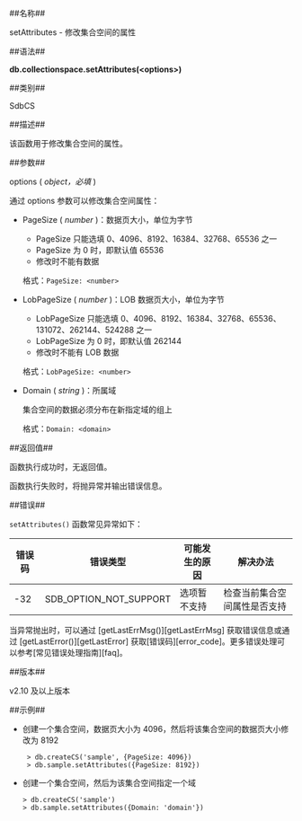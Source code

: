 ##名称##

setAttributes - 修改集合空间的属性

##语法##

**db.collectionspace.setAttributes(\<options\>)**

##类别##

SdbCS

##描述##

该函数用于修改集合空间的属性。

##参数##

options ( *object，必填* )

通过 options 参数可以修改集合空间属性：

- PageSize ( *number* )：数据页大小，单位为字节

    - PageSize 只能选填 0、4096、8192、16384、32768、65536 之一
    - PageSize 为 0 时，即默认值 65536
    - 修改时不能有数据

    格式：`PageSize: <number>`

- LobPageSize ( *number* )：LOB 数据页大小，单位为字节

    - LobPageSize 只能选填 0、4096、8192、16384、32768、65536、131072、262144、524288 之一
    - LobPageSize 为 0 时，即默认值 262144
    - 修改时不能有 LOB 数据

    格式：`LobPageSize: <number>`

- Domain ( *string* )：所属域

    集合空间的数据必须分布在新指定域的组上

    格式：`Domain: <domain>`

##返回值##

函数执行成功时，无返回值。

函数执行失败时，将抛异常并输出错误信息。

##错误##

`setAttributes()` 函数常见异常如下：

| 错误码 | 错误类型 | 可能发生的原因 | 解决办法 |
| ------ | --- | ------------ | ----------- |
| -32 | SDB_OPTION_NOT_SUPPORT | 选项暂不支持 | 检查当前集合空间属性是否支持|

当异常抛出时，可以通过 [getLastErrMsg()][getLastErrMsg] 获取错误信息或通过 [getLastError()][getLastError] 获取[错误码][error_code]。更多错误处理可以参考[常见错误处理指南][faq]。

##版本##

v2.10 及以上版本

##示例##

- 创建一个集合空间，数据页大小为 4096，然后将该集合空间的数据页大小修改为 8192

    ```lang-javascript
     > db.createCS('sample', {PageSize: 4096})
     > db.sample.setAttributes({PageSize: 8192})
    ```


- 创建一个集合空间，然后为该集合空间指定一个域

    ```lang-javascript
    > db.createCS('sample')
    > db.sample.setAttributes({Domain: 'domain'})
    ```

[^_^]:
    本文使用的所有引用及链接
[getLastErrMsg]:manual/Manual/Sequoiadb_Command/Global/getLastErrMsg.md
[getLastError]:manual/Manual/Sequoiadb_Command/Global/getLastError.md
[faq]:manual/FAQ/faq_sdb.md
[error_code]:manual/Manual/Sequoiadb_error_code.md
